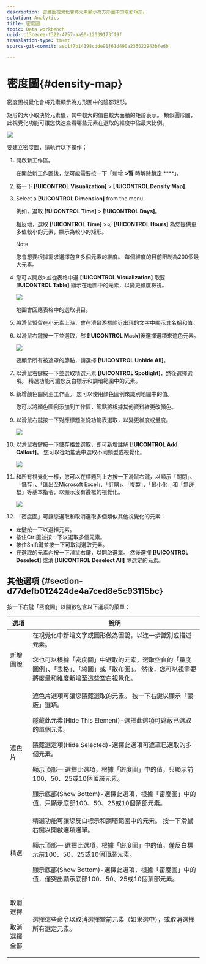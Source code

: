 ```yaml
---
description: 密度圖視覺化會將元素顯示為方形圖中的陰影矩形。
solution: Analytics
title: 密度圖
topic: Data workbench
uuid: c13cecee-f322-4757-aa90-12039173ff9f
translation-type: tm+mt
source-git-commit: aec1f7b14198cdde91f61d490a235022943bfedb

---
```



# 密度圖{#density-map}

密度圖視覺化會將元素顯示為方形圖中的陰影矩形。

矩形的大小取決於元素值，其中較大的值由較大面積的矩形表示。 類似圓形圖，此視覺化功能可讓您快速查看哪些元素在選取的維度中佔最大比例。

![](assets/density_map_day_visits.png)

要建立密度圖，請執行以下操作：

1. 開啟新工作區。

   在開啟新工作區後，您可能需要按一下「新增 **>暫** 時解除鎖定 ****」。
1. 按一下 **[!UICONTROL Visualization]** > **[!UICONTROL Density Map]**.

1. Select a **[!UICONTROL Dimension]** from the menu.

   例如，選取 **[!UICONTROL Time]** > **[!UICONTROL Days]**。

   相反地，選取 **[!UICONTROL Time]** >可 **[!UICONTROL Hours]** 為您提供更多值較小的元素，顯示為較小的矩形。

   >[!NOTE]
   >
   >您會想要根據需求選擇包含多個元素的維度。 每個維度的目前限制為200個最大元素。

1. 您可以開啟>並從表格中選 **[!UICONTROL Visualization]** 取要 **[!UICONTROL Table]** 顯示在地圖中的元素，以變更維度檢視。

   ![](assets/density_map_day_selections.png)

   地圖會回應表格中的選取項目。

1. 將滑鼠暫留在小元素上時，會在滑鼠游標附近出現的文字中顯示其名稱和值。
1. 以滑鼠右鍵按一下並選取，然 **[!UICONTROL Mask]**&#x200B;後選擇選項來遮色元素。

   ![](assets/density_map_day_mask.png)

   要顯示所有被遮罩的節點，請選擇 **[!UICONTROL Unhide All]**。

1. 以滑鼠右鍵按一下並選取精選元素 **[!UICONTROL Spotlight]**，然後選擇選項。 精選功能可讓您反白標示和調暗範圍中的元素。
1. 新增顏色圖例至工作區。 您可以使用顏色圖例來識別地圖中的值。

   您可以將顏色圖例添加到工作區，節點將根據其他資料維更改顏色。
1. 以滑鼠右鍵按一下對應標題並從功能表選取，以變更維度或量度。

   ![](assets/density_map_change_dim.png)

1. 以滑鼠右鍵按一下儲存格並選取，即可新增註解 **[!UICONTROL Add Callout]**。 您可以從功能表中選取不同類型或視覺化。

   ![](assets/density_map_callout.png)

1. 和所有視覺化一樣，您可以在標題列上方按一下滑鼠右鍵，以顯示「關閉」、「儲存」、「匯出至Microsoft Excel」、「訂購」、「複製」、「最小化」和「無邊框」等基本指令，以顯示沒有邊框的視覺化。

   ![](assets/density_map_export.png)

1. 「密度圖」可讓您選取和取消選取多個類似其他視覺化的元素：

* 左鍵按一下以選擇元素。
* 按住Ctrl鍵並按一下以選取多個元素。
* 按住Shift鍵並按一下可取消選取元素。
* 在選取的元素內按一下滑鼠右鍵，以開啟選單。 然後選擇 **[!UICONTROL Deselect]** 或清 **[!UICONTROL Deselect All]** 除選定的元素。

## 其他選項 {#section-d77defb012424de4a7ced8e5c93115bc}

按一下右鍵「密度圖」以開啟包含以下選項的菜單：

<table id="table_3ADA85031C834792BFD041E186962A41"> 
 <thead> 
  <tr> 
   <th colname="col1" class="entry"> 選項 </th> 
   <th colname="col2" class="entry"> 說明 </th> 
  </tr>
 </thead>
 <tbody> 
  <tr> 
   <td colname="col1"> 新增 圖說 </td> 
   <td colname="col2">在視覺化中新增文字或圖形做為圖說，以進一步識別或描述元素。 <p>您也可以根據「密度圖」中選取的元素，選取空白的「量度圖例」、「表格」、「線圖」或「散布圖」。 然後，您可以視需要將度量和維度新增至這些空白視覺化。 </p> </td> 
  </tr> 
  <tr> 
   <td colname="col1"> 遮色片 </td> 
   <td colname="col2">遮色片選項可讓您隱藏選取的元素。 按一下右鍵以顯示「蒙版」選項。 <p><span class="uicontrol"> 隱藏此元素</span>(Hide This Element)-選擇此選項可遮蔽已選取的單個元素。 </p> <p><span class="uicontrol"> 隱藏選定項</span>(Hide Selected)-選擇此選項可遮罩已選取的多個元素。 </p> <p><span class="uicontrol"> 顯示頂部</span>— 選擇此選項，根據「密度圖」中的值，只顯示前100、50、25或10個頂層元素。 </p> <p><span class="uicontrol"> 顯示底部</span>(Show Bottom)-選擇此選項，根據「密度圖」中的值，只顯示底部100、50、25或10個頂部元素。 </p> </td> 
  </tr> 
  <tr> 
   <td colname="col1"> 精選 </td> 
   <td colname="col2"> 精選功能可讓您反白標示和調暗範圍中的元素。 按一下滑鼠右鍵以開啟選項選單。 <p><span class="uicontrol"> 顯示頂部</span>— 選擇此選項，根據「密度圖」中的值，僅反白標示前100、50、25或10個頂層元素。 </p> <p><span class="uicontrol"> 顯示底部</span>(Show Bottom)-選擇此選項，根據「密度圖」中的值，僅突出顯示底部100、50、25或10個頂部元素。 </p> </td> 
  </tr> 
  <tr> 
   <td colname="col1"> <p>取消選擇 </p> <p>取消選擇全部 </p> </td> 
   <td colname="col2"> <p> 選擇這些命令以取消選擇當前元素（如果選中），或取消選擇所有選定元素。 </p> </td> 
  </tr> 
 </tbody> 
</table>

